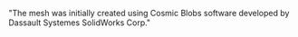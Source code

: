 

"The mesh was initially created using Cosmic Blobs software developed by Dassault Systemes SolidWorks Corp."